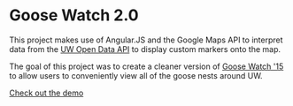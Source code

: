 # Goose Watch 2.0

This project makes use of Angular.JS and the Google Maps API to interpret data from the [UW Open Data API](https://github.com/uWaterloo/api-documentation) to display custom markers onto the map.  

The goal of this project was to create a cleaner version of [Goose Watch '15](http://goose-watch.uwaterloo.ca) to allow users to conveniently view all of the goose nests around UW.

[Check out the demo](http://k9101.github.io/goose-watch-2/)
